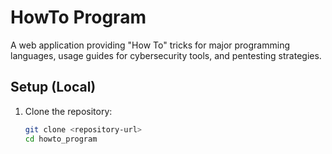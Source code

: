 # HowTo Program

A web application providing "How To" tricks for major programming languages, usage guides for cybersecurity tools, and pentesting strategies.

## Setup (Local)

1. Clone the repository:
   ```bash
   git clone <repository-url>
   cd howto_program
